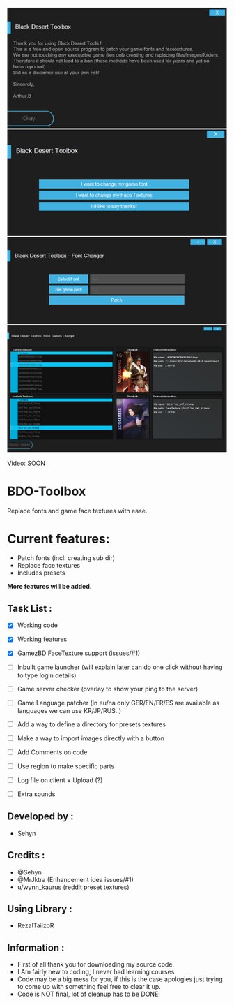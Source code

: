 


![](/Images/1.png)
![](/Images/2.png)
![](/Images/3.png)
![](/Images/4.png)

Video: SOON

# BDO-Toolbox
Replace fonts and game face textures with ease.

# Current features: 

* Patch fonts (incl: creating sub dir)
* Replace face textures
* Includes presets


**More features will be added.**

## Task List :

- [x] Working code
- [x] Working features
- [x] GamezBD FaceTexture support (issues/#1)
- [ ] Inbuilt game launcher (will explain later can do one click without having to type login details)
- [ ] Game server checker (overlay to show your ping to the server)
- [ ] Game Language patcher (in eu/na only GER/EN/FR/ES are available as languages we can use KR/JP/RUS..)
- [ ] Add a way to define a directory for presets textures
- [ ] Make a way to import images directly with a button
- [ ] Add Comments on code
- [ ] Use region to make specific parts
- [ ] Log file on client + Upload (?)
- [ ] Extra sounds







## Developed by :
* Sehyn

## Credits : 
* @Sehyn
* @MrJktra (Enhancement idea issues/#1)
* u/wynn_kaurus (reddit preset textures)

## Using Library :
* RezalTaiizoR


## Information :
* First of all thank you for downloading my source code.
* I Am fairly new to coding, I never had learning courses.
* Code may be a big mess for you, if this is the case apologies just trying to come up with something feel free to clear it up.
* Code is NOT final, lot of cleanup has to be DONE!
